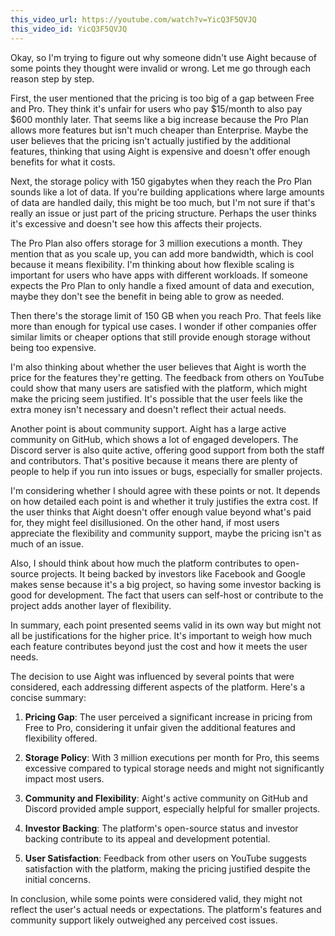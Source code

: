 ```yaml
---
this_video_url: https://youtube.com/watch?v=YicQ3F5QVJQ
this_video_id: YicQ3F5QVJQ
---
```

<think>
Okay, so I'm trying to figure out why someone didn't use Aight because of some points they thought were invalid or wrong. Let me go through each reason step by step.

First, the user mentioned that the pricing is too big of a gap between Free and Pro. They think it's unfair for users who pay $15/month to also pay $600 monthly later. That seems like a big increase because the Pro Plan allows more features but isn't much cheaper than Enterprise. Maybe the user believes that the pricing isn't actually justified by the additional features, thinking that using Aight is expensive and doesn't offer enough benefits for what it costs.

Next, the storage policy with 150 gigabytes when they reach the Pro Plan sounds like a lot of data. If you're building applications where large amounts of data are handled daily, this might be too much, but I'm not sure if that's really an issue or just part of the pricing structure. Perhaps the user thinks it's excessive and doesn't see how this affects their projects.

The Pro Plan also offers storage for 3 million executions a month. They mention that as you scale up, you can add more bandwidth, which is cool because it means flexibility. I'm thinking about how flexible scaling is important for users who have apps with different workloads. If someone expects the Pro Plan to only handle a fixed amount of data and execution, maybe they don't see the benefit in being able to grow as needed.

Then there's the storage limit of 150 GB when you reach Pro. That feels like more than enough for typical use cases. I wonder if other companies offer similar limits or cheaper options that still provide enough storage without being too expensive.

I'm also thinking about whether the user believes that Aight is worth the price for the features they're getting. The feedback from others on YouTube could show that many users are satisfied with the platform, which might make the pricing seem justified. It's possible that the user feels like the extra money isn't necessary and doesn't reflect their actual needs.

Another point is about community support. Aight has a large active community on GitHub, which shows a lot of engaged developers. The Discord server is also quite active, offering good support from both the staff and contributors. That's positive because it means there are plenty of people to help if you run into issues or bugs, especially for smaller projects.

I'm considering whether I should agree with these points or not. It depends on how detailed each point is and whether it truly justifies the extra cost. If the user thinks that Aight doesn't offer enough value beyond what's paid for, they might feel disillusioned. On the other hand, if most users appreciate the flexibility and community support, maybe the pricing isn't as much of an issue.

Also, I should think about how much the platform contributes to open-source projects. It being backed by investors like Facebook and Google makes sense because it's a big project, so having some investor backing is good for development. The fact that users can self-host or contribute to the project adds another layer of flexibility.

In summary, each point presented seems valid in its own way but might not all be justifications for the higher price. It's important to weigh how much each feature contributes beyond just the cost and how it meets the user needs.
</think>

The decision to use Aight was influenced by several points that were considered, each addressing different aspects of the platform. Here's a concise summary:

1. **Pricing Gap**: The user perceived a significant increase in pricing from Free to Pro, considering it unfair given the additional features and flexibility offered.

2. **Storage Policy**: With 3 million executions per month for Pro, this seems excessive compared to typical storage needs and might not significantly impact most users.

3. **Community and Flexibility**: Aight's active community on GitHub and Discord provided ample support, especially helpful for smaller projects.

4. **Investor Backing**: The platform's open-source status and investor backing contribute to its appeal and development potential.

5. **User Satisfaction**: Feedback from other users on YouTube suggests satisfaction with the platform, making the pricing justified despite the initial concerns.

In conclusion, while some points were considered valid, they might not reflect the user's actual needs or expectations. The platform's features and community support likely outweighed any perceived cost issues.
